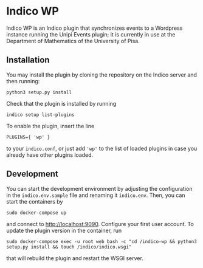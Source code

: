 # Indico WP

Indico WP is an Indico plugin that synchronizes events to a Wordpress 
instance running the Unipi Events plugin; it is currently in use at the
Department of Mathematics of the University of Pisa. 

## Installation

You may install the plugin by cloning the repository on the Indico server
and then running:
```
python3 setup.py install
```
Check that the plugin is installed by running
```
indico setup list-plugins
```
To enable the plugin, insert the line 
```
PLUGINS={ 'wp' }
```
to your ```indico.conf```, or just add ```'wp'``` to the list of loaded
plugins in case you already have other plugins loaded. 

## Development

You can start the development environment by adjusting the configuration
in the ```indico.env.sample``` file and renaming it ```indico.env```. Then,
you can start the containers by
```
sudo docker-compose up
```
and connect to [http://localhost:9090](http://localhost:9090). Configure your 
first user account. To update the plugin version in the container, run
```
sudo docker-compose exec -u root web bash -c "cd /indico-wp && python3 setup.py install && touch /indico/indico.wsgi"
```
that will rebuild the plugin and restart the WSGI server.  
